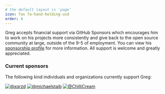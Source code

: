 ```yaml
---
# the default layout is 'page'
icon: fas fa-hand-holding-usd
order: 4
---
```


Greg accepts financial support via GitHub Sponsors which encourages him to work on his projects more consistently and give back to the open source community at large, outside of the 9-5 of employment.  You can view his [sponsorship profile](https://github.com/sponsors/gregsdennis) for more information.  All support is welcome and greatly appreciated.

### Current sponsors

The following kind individuals and organizations currently support Greg:

<div class="sponsors" markdown=1>

[![@xqrzd](https://github.com/xqrzd.png)](https://github.com/xqrzd)
[![@michaelstaib](https://github.com/michaelstaib.png)](https://github.com/michaelstaib)
[![@ChilliCream](https://github.com/ChilliCream.png)](https://github.com/ChilliCream)

</div>
